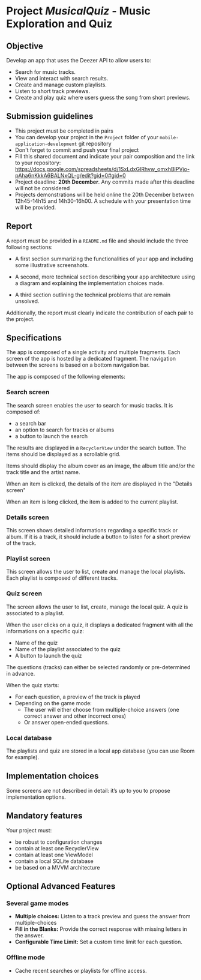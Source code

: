 # Project *MusicalQuiz* - Music Exploration and Quiz

## Objective

Develop an app that uses the Deezer API to allow users to:

- Search for music tracks.
- View and interact with search results.
- Create and manage custom playlists.
- Listen to short track previews.
- Create and play quiz where users guess the song from short previews.

## Submission guidelines

- This project must be completed in pairs
- You can develop your project in the `Project` folder of your `mobile-application-development` git repository
- Don't forget to commit and push your final project 
- Fill this shared document and indicate your pair composition and the link to your repository: 
https://docs.google.com/spreadsheets/d/1SxLdxGIRhvw_omxhBlPVjo-pAha6nKkkA6BALNxQL-g/edit?gid=0#gid=0
- Project deadline: **20th December**. Any commits made after this deadline will not be considered
- Projects demonstrations will be held online the 20th December between 12h45-14h15 and 14h30-16h00. A schedule with your presentation time will be provided.

## Report

A report must be provided in a `README.md` file and should include the three following sections:

- A first section summarizing the functionalities of your app and including some illustrative screenshots.

- A second, more technical section describing your app architecture using a diagram and explaining the implementation choices made.

- A third section outlining the technical problems that are remain unsolved.

Additionally, the report must clearly indicate the contribution of each pair to the project.

## Specifications

The app is composed of a single activity and multiple fragments. Each screen of the app is hosted by a dedicated fragment.
The navigation between the screens is based on a bottom navigation bar. 

The app is composed of the following elements:

### Search screen

The search screen enables the user to search for music tracks.
It is composed of:

  - a search bar
  - an option to search for tracks or albums 
  - a button to launch the search

The results are displayed in a `RecyclerView` under the search button. The items should be displayed as a scrollable grid. 

Items should display the album cover as an image, the album title and/or the track title and the artist name.

When an item is clicked, the details of the item are displayed in the "Details screen"

When an item is long clicked, the item is added to the current playlist.


### Details screen

This screen shows detailed informations regarding a specific track or album.
If it is a track, it should include a button to listen for a short preview of the track.

### Playlist screen

This screen allows the user to list, create and manage the local playlists.
Each playlist is composed of different tracks.


### Quiz screen

The screen allows the user to list, create, manage the local quiz.
A quiz is associated to a playlist.

When the user clicks on a quiz, it displays a dedicated fragment with all the informations on a specific quiz:

- Name of the quiz
- Name of the playlist associated to the quiz
- A button to launch the quiz

The questions (tracks) can either be selected randomly or pre-determined in advance.

When the quiz starts:

- For each question, a preview of the track is played
- Depending on the game mode:
   - The user will either choose from multiple-choice answers (one correct answer and other incorrect ones)
   - Or answer open-ended questions.

### Local database

The playlists and quiz are stored in a local app database (you can use Room for example).

## Implementation choices 

Some screens are not described in detail: it’s up to you to propose implementation options.

## Mandatory features

Your project must:

- be robust to configuration changes
- contain at least one RecyclerView 
- contain at least one ViewModel
- contain a local SQLite database
- be based on a MVVM architecture


## Optional Advanced Features

### Several game modes
- **Multiple choices:** Listen to a track preview and guess the answer from multiple-choices
- **Fill in the Blanks:** Provide the correct response with missing letters in the answer.
- **Configurable Time Limit:** Set a custom time limit for each question.

### Offline mode

   - Cache recent searches or playlists for offline access.  

